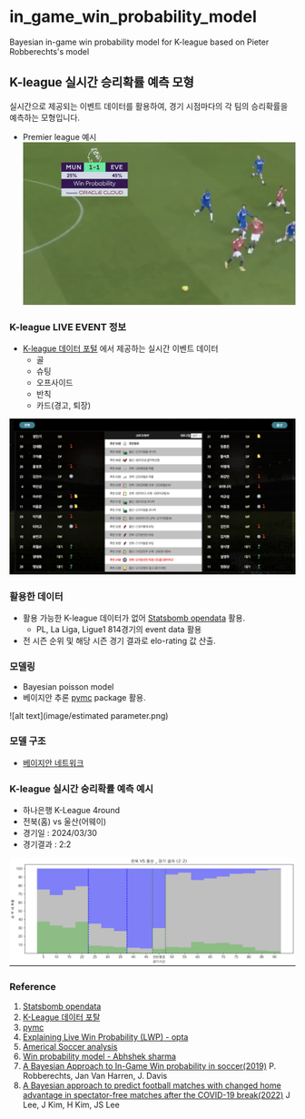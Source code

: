 # in_game_win_probability_model
 Bayesian in-game win probability model for K-league based on Pieter Robberechts's model


## K-league 실시간 승리확률 예측 모형

실시간으로 제공되는 이벤트 데이터를 활용하여, 경기 시점마다의 각 팀의 승리확률을 예측하는 모형입니다.

- Premier league 예시
![alt text](image/image.png)

### K-league LIVE EVENT 정보
- [K-league 데이터 포털](https://data.kleague.com/) 에서 제공하는 실시간 이벤트 데이터
    - 골 
    - 슈팅
    - 오프사이드
    - 반칙
    - 카드(경고, 퇴장)

![alt text](image/k-league_live_event.png)

### 활용한 데이터
- 활용 가능한 K-league 데이터가 없어 [Statsbomb opendata](https://github.com/statsbomb/open-data) 활용.
   - PL, La Liga, Ligue1 814경기의 event data 활용
- 전 시즌 순위 및 해당 시즌 경기 결과로 elo-rating 값 산출. 

### 모델링
- Bayesian poisson model
- 베이지안 추론 [pymc](https://www.pymc.io/) package 활용.

![alt text](image/estimated parameter.png)

### 모델 구조
- [베이지안 네트워크](graphical_structure.pdf)


### K-league 실시간 숭리확률 예측 예시
- 하나은행 K-League 4round
- 전북(홈) vs 울산(어웨이) 
- 경기일 : 2024/03/30
- 경기결과 : 2:2

![alt text](image/application_case.png)

### Reference
1. [Statsbomb opendata](https://github.com/statsbomb/open-data)
2. [K-League 데이터 포탈](https://data.kleague.com/)
3. [pymc](https://www.pymc.io/)
4. [Explaining Live Win Probability (LWP) - opta](https://theanalyst.com/eu/2021/11/live-win-probability/)
5. [Americal Soccer analysis](https://www.americansocceranalysis.com/home/2021/7/16/we-have-a-new-win-probability-model)
6. [Win probability model - Abhshek sharma](https://sharmaabhishekk.github.io/projects/win-probability-implementation)
7. [A Bayesian Approach to In-Game Win probability in soccer(2019)](https://dl.acm.org/doi/10.1145/3447548.3467194) P. Robberechts, Jan Van Harren, J. Davis
8. [A Bayesian approach to predict football matches with changed home advantage in spectator-free matches after the COVID-19 break(2022)](https://www.mdpi.com/1099-4300/24/3/366) J Lee, J Kim, H Kim, JS Lee

